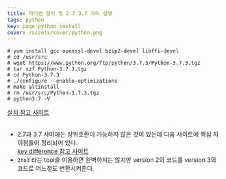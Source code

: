 ```yaml
---
title: 파이썬 설치 및 2.7 3.7 차이 설명
tags: python
key: page-python_install
cover: /assets/cover/python.png
---
```


```console
# yum install gcc openssl-devel bzip2-devel libffi-devel
# cd /usr/src
# wget https://www.python.org/ftp/python/3.7.3/Python-3.7.3.tgz
# tar xzf Python-3.7.3.tgz
# cd Python-3.7.3
# ./configure --enable-optimizations
# make altinstall
# rm /usr/src/Python-3.7.3.tgz
# python3.7 -V
```
[설치 참고 사이트](https://tecadmin.net/install-python-3-7-on-centos/)
<br>
<br>

* 2.7과 3.7 사이에는 상위호환이 가능하지 않은 것이 있는데 다음 사이트에 핵심 차이점들이 정리되어 있다.<br>
[key difference 참고 사이트](https://jaxenter.com/differences-python-2-3-148432.html)
* ```2to3``` 라는 tool을 이용하면 완벽하지는 않지만 version 2의 코드를 version 3의 코드로 어느정도 변환시켜준다.
